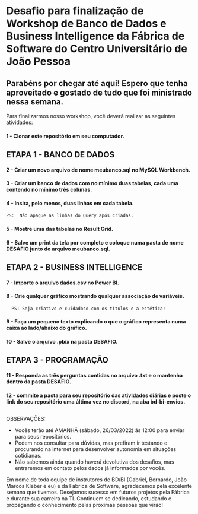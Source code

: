 # Desafio para finalização de Workshop de Banco de Dados e Business Intelligence da Fábrica de Software do Centro Universitário de João Pessoa

## Parabéns por chegar até aqui! Espero que tenha aproveitado e gostado de tudo que foi ministrado nessa semana.

Para finalizarmos nosso workshop, você deverá realizar as seguintes atividades:

#### 1 - Clonar este repositório em seu computador.

## ETAPA 1 - BANCO DE DADOS 
#### 2 - Criar um novo arquivo de nome meubanco.sql no MySQL Workbench.
#### 3 - Criar um banco de dados com no mínimo duas tabelas, cada uma contendo no mínimo três colunas.
#### 4 - Insira, pelo menos, duas linhas em cada tabela.
    PS:  Não apague as linhas do Query após criadas.
#### 5 - Mostre uma das tabelas no Result Grid.
#### 6 - Salve um print da tela por completo e coloque numa pasta de nome DESAFIO junto do arquivo meubanco.sql.

## ETAPA 2 - BUSINESS INTELLIGENCE
#### 7 - Importe o arquivo dados.csv no Power BI.
#### 8 - Crie qualquer gráfico mostrando qualquer associação de variáveis.
      PS: Seja criativo e cuidadoso com os títulos e a estética!
#### 9 - Faça um pequeno texto explicando o que o gráfico representa numa caixa ao lado/abaixo do gráfico.
#### 10 - Salve o arquivo .pbix na pasta DESAFIO.

## ETAPA 3 - PROGRAMAÇÃO
#### 11 - Responda as três perguntas contidas no arquivo .txt e o mantenha dentro da pasta DESAFIO.
#### 12 - commite a pasta para seu repositório das atividades diárias e poste o link do seu repositório uma última vez no discord, na aba bd-bi-envios.
##
OBSERVAÇÕES:
- Vocês terão até AMANHÃ (sábado, 26/03/2022) ás 12:00 para enviar para seus repositórios.
- Podem nos consultar para dúvidas, mas prefiram ir testando e procurando na internet para desenvolver autonomia em situações cotidianas.
- Não sabemos ainda quando haverá devolutiva dos desafios, mas entraremos em contato pelos dados já informados por vocês.

Em nome de toda equipe de instrutores de BD/BI (Gabriel, Bernardo, João Marcos Kleber e eu) e da Fábrica de Software, agradecemos pela excelente semana que tivemos.
Desejamos sucesso em futuros projetos pela Fábrica e durante sua carreira na TI.
Continuem se dedicando, estudando e propagando o conhecimento pelas proximas pessoas que virão!

